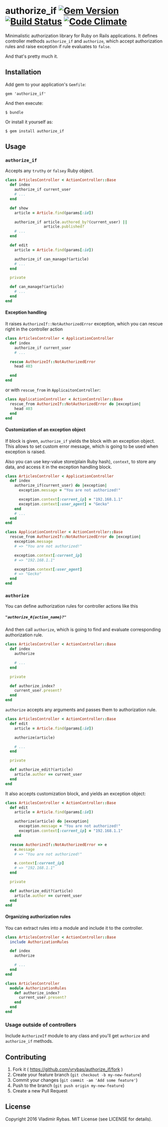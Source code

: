 # authorize_if [![Gem Version](https://badge.fury.io/rb/authorize_if.svg)](https://badge.fury.io/rb/authorize_if) [![Build Status](https://travis-ci.org/vrybas/authorize_if.svg?branch=master)](https://travis-ci.org/vrybas/authorize_if) [![Code Climate](https://codeclimate.com/github/vrybas/authorize_if/badges/gpa.svg)](https://codeclimate.com/github/vrybas/authorize_if)

Minimalistic authorization library for Ruby on Rails applications. It
defines controller methods `authorize_if` and `authorize`, which accept
authorization rules and raise exception if rule evaluates to `false`.

And that's pretty much it.

## Installation

Add gem to your application's `Gemfile`:

    gem 'authorize_if'

And then execute:

    $ bundle

Or install it yourself as:

    $ gem install authorize_if

## Usage

### `authorize_if`

Accepts any `truthy` or `falsey` Ruby object.

```ruby
class ArticlesController < ActionController::Base
  def index
    authorize_if current_user
    # ...
  end

  def show
    article = Article.find(params[:id])

    authorize_if article.authored_by?(current_user) ||
                 article.published?
    # ...
  end

  def edit
    article = Article.find(params[:id])

    authorize_if can_manage?(article)
    # ...
  end

  private

  def can_manage?(article)
    # ...
  end
end
```

#### Exception handling

It raises `AuthorizeIf::NotAuthorizedError` exception, which you can
rescue right in the controller action

```ruby
class ArticlesController < ApplicationController
  def index
    authorize_if current_user
    # ...

  rescue AuthorizeIf::NotAuthorizedError
    head 403

  end
end
```

or with `rescue_from` in `ApplicaitonController`:

```ruby
class ApplicationController < ActionController::Base
  rescue_from AuthorizeIf::NotAuthorizedError do |exception|
    head 403
  end
end
```

#### Customization of an exception object

If block is given, `authorize_if` yields the block with an exception
object. This allows to set custom error message, which is going to be
used when exception is raised.

Also you can use key-value store(plain Ruby hash), `context`, to store
any data, and access it in the exception handling block.

```ruby
class ArticlesController < ApplicationController
  def index
    authorize_if(current_user) do |exception|
      exception.message = "You are not authorized!"

      exception.context[:current_ip] = "192.168.1.1"
      exception.context[:user_agent] = "Gecko"
    end
    # ...
  end
end
```

```ruby
class ApplicationController < ActionController::Base
  rescue_from AuthorizeIf::NotAuthorizedError do |exception|
    exception.message
    # => "You are not authorized!"

    exception.context[:current_ip]
    # => "192.168.1.1"

    exception.context[:user_agent]
    # => "Gecko"
  end
end
```

### `authorize`

You can define authorization rules for controller actions like this

##### `"authorize_#{action_name}?"`

And then call `authorize`, which is going to find and evaluate
corresponding authorization rule.

```ruby
class ArticlesController < ActionController::Base
  def index
    authorize

    # ...
  end

  private

  def authorize_index?
    current_user.present?
  end
end
```

`authorize` accepts any arguments and passes them to authorization
rule.

```ruby
class ArticlesController < ActionController::Base
  def edit
    article = Article.find(params[:id])

    authorize(article)

    # ...
  end

  private

  def authorize_edit?(article)
    article.author == current_user
  end
end
```

It also accepts customization block, and yields an exception object:

```ruby
class ArticlesController < ActionController::Base
  def edit
    article = Article.find(params[:id])

    authorize(article) do |exception|
      exception.message = "You are not authorized!"
      exception.context[:current_ip] = "192.168.1.1"
    end

  rescue AuthorizeIf::NotAuthorizedError => e
    e.message
    # => "You are not authorized!"

    e.context[:current_ip]
    # => "192.168.1.1"
  end

  private

  def authorize_edit?(article)
    article.author == current_user
  end
end
```

#### Organizing authorization rules

You can extract rules into a module and include it to the
controller.

```ruby
class ArticlesController < ActionController::Base
  include AuthorizationRules

  def index
    authorize

    # ...
  end
end
```

```ruby
class ArticlesController
  module AuthorizationRules
    def authorize_index?
      current_user.present?
    end
  end
end
```

### Usage outside of controllers

Include `AuthorizeIf` module to any class and you'll get `authorize` and
`authorize_if` methods.

## Contributing

1. Fork it ( https://github.com/vrybas/authorize_if/fork )
2. Create your feature branch (`git checkout -b my-new-feature`)
3. Commit your changes (`git commit -am 'Add some feature'`)
4. Push to the branch (`git push origin my-new-feature`)
5. Create a new Pull Request

## License

Copyright 2016 Vladimir Rybas. MIT License (see LICENSE for details).

